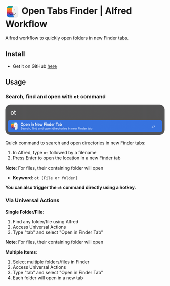 # <img src="img/finder-tab-logo.png" alt="Open Tabs Finder Workflow Icon" width="45" align="center"/> Open Tabs Finder | Alfred Workflow

Alfred workflow to quickly open folders in new Finder tabs.

## Install

- Get it on GitHub [here](https://github.com/vanstrouble/opentab-alfred-workflow/releases)

## Usage

### Search, find and open with `ot` command

<img src="img/ot.png" alt="ot command" width="525"/>

Quick command to search and open directories in new Finder tabs:

1. In Alfred, type `ot` followed by a filename
2. Press Enter to open the location in a new Finder tab

**Note**: For files, their containing folder will open

- **Keyword**: `ot [File or folder]`

**You can also trigger the `ot` command directly using a hotkey.**

### Via Universal Actions

**Single Folder/File**:
1. Find any folder/file using Alfred
2. Access Universal Actions
3. Type "tab" and select "Open in Finder Tab"

**Note**: For files, their containing folder will open

**Multiple Items**:
1. Select multiple folders/files in Finder
2. Access Universal Actions
3. Type "tab" and select "Open in Finder Tab"
4. Each folder will open in a new tab
